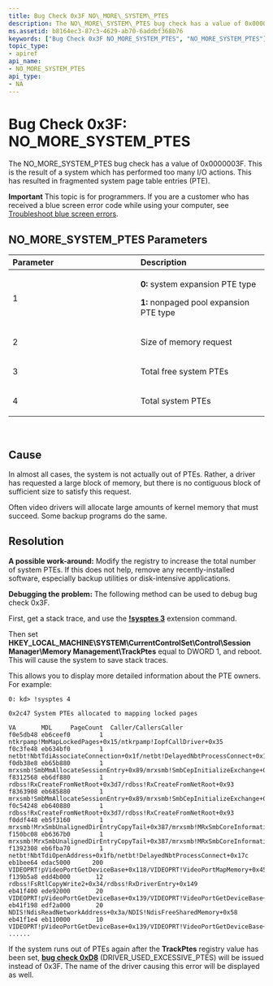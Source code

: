 ```yaml
---
title: Bug Check 0x3F NO\_MORE\_SYSTEM\_PTES
description: The NO\_MORE\_SYSTEM\_PTES bug check has a value of 0x0000003F. This is the result of a system which has performed too many I/O actions.
ms.assetid: b8164ec3-87c3-4629-ab70-6addbf368b76
keywords: ["Bug Check 0x3F NO_MORE_SYSTEM_PTES", "NO_MORE_SYSTEM_PTES"]
topic_type:
- apiref
api_name:
- NO_MORE_SYSTEM_PTES
api_type:
- NA
---
```


# Bug Check 0x3F: NO\_MORE\_SYSTEM\_PTES


The NO\_MORE\_SYSTEM\_PTES bug check has a value of 0x0000003F. This is the result of a system which has performed too many I/O actions. This has resulted in fragmented system page table entries (PTE).

**Important** This topic is for programmers. If you are a customer who has received a blue screen error code while using your computer, see [Troubleshoot blue screen errors](http://windows.microsoft.com/windows-10/troubleshoot-blue-screen-errors).

## NO\_MORE\_SYSTEM\_PTES Parameters


<table>
<colgroup>
<col width="50%" />
<col width="50%" />
</colgroup>
<thead>
<tr class="header">
<th align="left">Parameter</th>
<th align="left">Description</th>
</tr>
</thead>
<tbody>
<tr class="odd">
<td align="left"><p>1</p></td>
<td align="left"><p><strong>0:</strong> system expansion PTE type</p>
<p><strong>1:</strong> nonpaged pool expansion PTE type</p></td>
</tr>
<tr class="even">
<td align="left"><p>2</p></td>
<td align="left"><p>Size of memory request</p></td>
</tr>
<tr class="odd">
<td align="left"><p>3</p></td>
<td align="left"><p>Total free system PTEs</p></td>
</tr>
<tr class="even">
<td align="left"><p>4</p></td>
<td align="left"><p>Total system PTEs</p></td>
</tr>
</tbody>
</table>

 

Cause
-----

In almost all cases, the system is not actually out of PTEs. Rather, a driver has requested a large block of memory, but there is no contiguous block of sufficient size to satisfy this request.

Often video drivers will allocate large amounts of kernel memory that must succeed. Some backup programs do the same.

Resolution
----------

**A possible work-around:** Modify the registry to increase the total number of system PTEs. If this does not help, remove any recently-installed software, especially backup utilities or disk-intensive applications.

**Debugging the problem:** The following method can be used to debug bug check 0x3F.

First, get a stack trace, and use the [**!sysptes 3**](-sysptes.md) extension command.

Then set **HKEY\_LOCAL\_MACHINE\\SYSTEM\\CurrentControlSet\\Control\\Session Manager\\Memory Management\\TrackPtes** equal to DWORD 1, and reboot. This will cause the system to save stack traces.

This allows you to display more detailed information about the PTE owners. For example:

``` syntax
0: kd> !sysptes 4

0x2c47 System PTEs allocated to mapping locked pages

VA       MDL     PageCount  Caller/CallersCaller
f0e5db48 eb6ceef0        1 ntkrpamp!MmMapLockedPages+0x15/ntkrpamp!IopfCallDriver+0x35
f0c3fe48 eb634bf0        1 netbt!NbtTdiAssociateConnection+0x1f/netbt!DelayedNbtProcessConnect+0x17c
f0db38e8 eb65b880        1 mrxsmb!SmbMmAllocateSessionEntry+0x89/mrxsmb!SmbCepInitializeExchange+0xda
f8312568 eb6df880        1 rdbss!RxCreateFromNetRoot+0x3d7/rdbss!RxCreateFromNetRoot+0x93
f8363908 eb685880        1 mrxsmb!SmbMmAllocateSessionEntry+0x89/mrxsmb!SmbCepInitializeExchange+0xda
f0c54248 eb640880        1 rdbss!RxCreateFromNetRoot+0x3d7/rdbss!RxCreateFromNetRoot+0x93
f0ddf448 eb5f3160        1 mrxsmb!MrxSmbUnalignedDirEntryCopyTail+0x387/mrxsmb!MRxSmbCoreInformation+0x36
f150bc08 eb6367b0        1 mrxsmb!MrxSmbUnalignedDirEntryCopyTail+0x387/mrxsmb!MRxSmbCoreInformation+0x36
f1392308 eb6fba70        1 netbt!NbtTdiOpenAddress+0x1fb/netbt!DelayedNbtProcessConnect+0x17c
eb1bee64 edac5000      200 VIDEOPRT!pVideoPortGetDeviceBase+0x118/VIDEOPRT!VideoPortMapMemory+0x45
f139b5a8 edd4b000       12 rdbss!FsRtlCopyWrite2+0x34/rdbss!RxDriverEntry+0x149
eb41f400 ede92000       20 VIDEOPRT!pVideoPortGetDeviceBase+0x139/VIDEOPRT!VideoPortGetDeviceBase+0x1b
eb41f198 edf2a000       20 NDIS!NdisReadNetworkAddress+0x3a/NDIS!NdisFreeSharedMemory+0x58
eb41f1e4 eb110000       10 VIDEOPRT!pVideoPortGetDeviceBase+0x139/VIDEOPRT!VideoPortGetDeviceBase+0x1b
......
```

If the system runs out of PTEs again after the **TrackPtes** registry value has been set, [**bug check 0xD8**](bug-check-0xd8--driver-used-excessive-ptes.md) (DRIVER\_USED\_EXCESSIVE\_PTES) will be issued instead of 0x3F. The name of the driver causing this error will be displayed as well.

 

 





